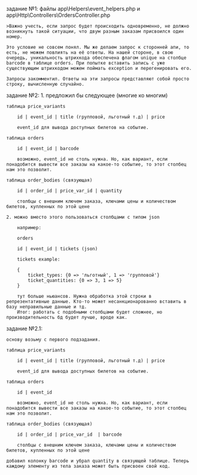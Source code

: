 задание №1: файлы app\Helpers\event_helpers.php и app\Http\Controllers\OrdersController.php

    >Важно учесть, если запрос будет происходить одновременно, не должно возникнуть такой ситуации, что двум разным заказам присвоился один номер.

    Это условие не совсем понял. Мы же делаем запрос к сторонней апи, то есть, не можем повлиять на её ответы. На нашей стороне, в свою очередь, уникальность штрихкода обеспечена флагом unique на столбце barcode в таблице orders. При попытке вставить запись с уже существующим штрихкодом можем поймать exception и перегенировать его.

    Запросы закомментил. Ответы на эти запросы представляют собой просто строку, вычисленную случайно.

задание №2: 
    1. предложил бы следующее (многие ко многим)
    
    таблица price_variants

        id | event_id | title (групповой, льготный т.д) | price

        event_id для вывода доступных билетов на событие.

    таблица orders

        id | event_id | barcode

        возможно, event_id не столь нужна. Но, как вариант, если понадобится вывести все заказы на какое-то событие, то этот столбец нам это позволит.

    таблица order_bodies (связующая)

        id | order_id | price_var_id | quantity

        столбцы с внешним ключем заказа, ключами цены и количеством билетов, купленных по этой цене

    2. можно вместо этого пользоваться столбцами с типом json

        например:
            
        orders

        id | event_id | tickets (json)

        tickets example: 

        {
            ticket_types: {0 => 'льготный', 1 => 'групповой'}
            ticket_quantities: {0 => 3, 1 => 5} 
        }

        тут больше ньюансов. Нужна обработка этой строки в репрезентативные данные. Кто-то может несанкционарованно вставить в базу неправильные данные и тд.
        Итог: работать с подобными столбцами будет сложнее, но производительность бд будет лучше, вроде как.

задание №2.1:

    основу возьму с первого подзадания.

    таблица price_variants

        id | event_id | title (групповой, льготный т.д) | price

        event_id для вывода доступных билетов на событие.

    таблица orders

        id | event_id

        возможно, event_id не столь нужна. Но, как вариант, если понадобится вывести все заказы на какое-то событие, то этот столбец нам это позволит.

    таблица order_bodies (связующая)

        id | order_id | price_var_id  | barcode 

        столбцы с внешним ключем заказа, ключами цены и количеством билетов, купленных по этой цене

    добавил колонку barcode и убрал quantity в связующей таблице. Теперь каждому элементу из тела заказа может быть присвоен свой код.



        